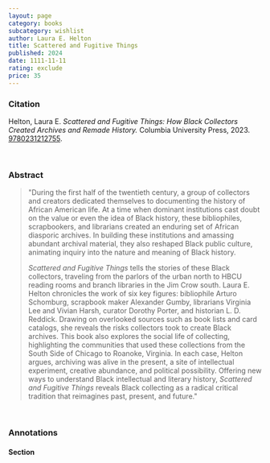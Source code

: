 ```yaml
---
layout: page
category: books
subcategory: wishlist
author: Laura E. Helton
title: Scattered and Fugitive Things
published: 2024
date: 1111-11-11
rating: exclude
price: 35
---
```


### Citation

Helton, Laura E. *Scattered and Fugitive Things: How Black Collectors Created Archives and Remade History.* Columbia University Press, 2023. [9780231212755](https://cup.columbia.edu/book/scattered-and-fugitive-things/9780231559546).

<br>

### Abstract

> "During the first half of the twentieth century, a group of collectors and creators dedicated themselves to documenting the history of African American life. At a time when dominant institutions cast doubt on the value or even the idea of Black history, these bibliophiles, scrapbookers, and librarians created an enduring set of African diasporic archives. In building these institutions and amassing abundant archival material, they also reshaped Black public culture, animating inquiry into the nature and meaning of Black history.  
>
> _Scattered and Fugitive Things_ tells the stories of these Black collectors, traveling from the parlors of the urban north to HBCU reading rooms and branch libraries in the Jim Crow south. Laura E. Helton chronicles the work of six key figures: bibliophile Arturo Schomburg, scrapbook maker Alexander Gumby, librarians Virginia Lee and Vivian Harsh, curator Dorothy Porter, and historian L. D. Reddick. Drawing on overlooked sources such as book lists and card catalogs, she reveals the risks collectors took to create Black archives. This book also explores the social life of collecting, highlighting the communities that used these collections from the South Side of Chicago to Roanoke, Virginia. In each case, Helton argues, archiving was alive in the present, a site of intellectual experiment, creative abundance, and political possibility. Offering new ways to understand Black intellectual and literary history, _Scattered and Fugitive Things_ reveals Black collecting as a radical critical tradition that reimagines past, present, and future."

<br>

### Annotations

#### Section

<br>
